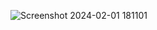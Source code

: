 ![Screenshot 2024-02-01 181101](https://github.com/sampathreddygoluguri/Cognorise-Infotech/assets/146423494/bd2acfd5-70f4-4d46-bb53-398e5327e833)
